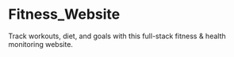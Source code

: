 # Fitness_Website
Track workouts, diet, and goals with this full-stack fitness &amp; health monitoring website.
